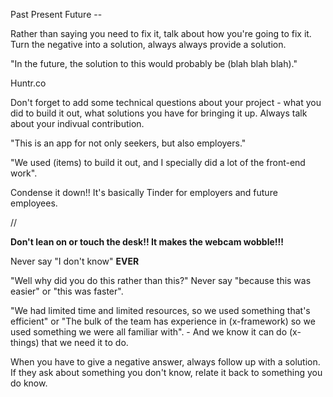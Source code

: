 Past Present Future --

Rather than saying you need to fix it, talk about how you're going to fix it. Turn the negative into a solution, always always provide a solution.

"In the future, the solution to this would probably be (blah blah blah)."

Huntr.co

Don't forget to add some technical questions about your project - what you did to build it out, what solutions you have for bringing it up. Always talk about your indivual contribution.

"This is an app for not only seekers, but also employers."

"We used (items) to build it out, and I specially did a lot of the front-end work".

Condense it down!! It's basically Tinder for employers and future employees.

//

**Don't lean on or touch the desk!! It makes the webcam wobble!!!**

Never say "I don't know" **EVER**

"Well why did you do this rather than this?" Never say "because this was easier" or "this was faster".

"We had limited time and limited resources, so we used something that's efficient" or "The bulk of the team has experience in (x-framework) so we used something we were all familiar with". - And we know it can do (x-things) that we need it to do.

When you have to give a negative answer, always follow up with a solution. If they ask about something you don't know, relate it back to something you do know.
